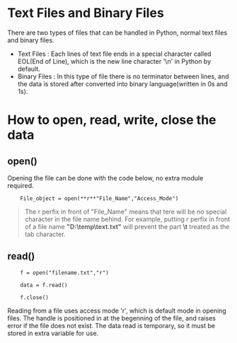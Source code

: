 # Text Files and Binary Files

There are two types of files that can be handled in Python, normal text files and binary files.

- Text Files : Each lines of text file ends in a special character called EOL(End of Line), which is the new line character '\n' in Python by default.
- Binary Files : In this type of file there is no terminator between lines, and the data is stored after converted into binary language(written in 0s and 1s).

# How to open, read, write, close the data

## open()

Opening the file can be done with the code below, no extra module required.

        File_object = open(**r**"File_Name","Access_Mode")
        
> The r perfix in front of "File_Name" means that tere will be no special character in the file name behind. For example, putting r perfix in front of a file name **"D:\temp\text.txt"** will prevent the part **\t** treated as the tab character.

## read()

        f = open("filename.txt","r")
        
        data = f.read()
        
        f.close()
        
Reading from a file uses access mode 'r', which is default mode in opening files. The handle is positioned in at the begenning of the file, and raises error if the file does not exist. The data read is temporary, so it must be stored in extra variable for use.

